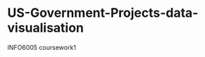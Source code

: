 US-Government-Projects-data-visualisation
=========================================

INFO6005 coursework1
